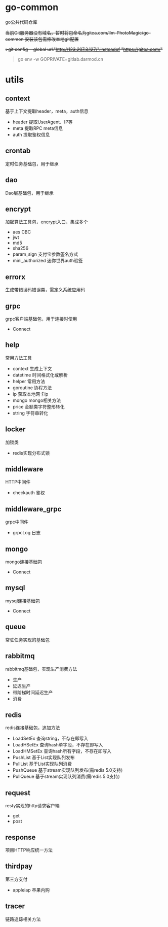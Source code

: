 # go-common

go公共代码仓库

~~当前Git服务器没有域名，暂时将包命名为gitea.com/llm-PhotoMagic/go-common
安装该包需修改本地git配置~~ 

~~>git config --global url."http://123.207.3.127/".insteadof "https://gitea.com/"~~  
>   go env -w GOPRIVATE=gitlab.darmod.cn

# utils
## context
基于上下文提取header，meta，auth信息
- header 提取UserAgent、IP等
- meta 提取RPC meta信息
- auth 提取鉴权信息

## crontab
定时任务基础包，用于继承

## dao
Dao层基础包，用于继承

## encrypt
加密算法工具包，encrypt入口，集成多个
- aes CBC
- jwt
- md5
- sha256
- param_sign 支付宝参数签名方式
- mini_authorized 迷你世界auth验签

## errorx
生成带错误码错误类，需定义系统应用码

## grpc
grpc客户端基础包，用于连接时使用
- Connect

## help
常用方法工具
- context 生成上下文
- datetime 时间格式化或解析
- helper 常用方法
- goroutine 协程方法
- ip 获取本地网卡ip
- mongo mongo相关方法
- price 金额类字符整形转化
- string 字符串转化

## locker
加锁类
- redis实现分布式锁

## middleware
HTTP中间件
- checkauth 鉴权

## middleware_grpc
grpc中间件
- grpcLog 日志 

## mongo
mongo连接基础包
- Connect

## mysql
mysql连接基础包
- Connect

## queue
常驻任务实现的基础包

## rabbitmq
rabbitmq基础包，实现生产消费方法
- 生产
- 延迟生产
- 带阶梯时间延迟生产
- 消费

## redis
redis连接基础包，追加方法
- LoadSetEx 查询string，不存在即写入
- LoadHSetEx 查询hash单字段，不存在即写入
- LoadHMSetEx 查询hash所有字段，不存在即写入
- PushList 基于List实现队列发布
- PullList 基于List实现队列消费
- PushQueue 基于stream实现队列发布(需redis 5.0支持)
- PullQueue 基于stream实现队列消费(需redis 5.0支持)

## request
resty实现的http请求客户端
- get
- post

## response
项目HTTP响应统一方法

## thirdpay
第三方支付
- appleiap 苹果内购

## tracer
链路追踪相关方法